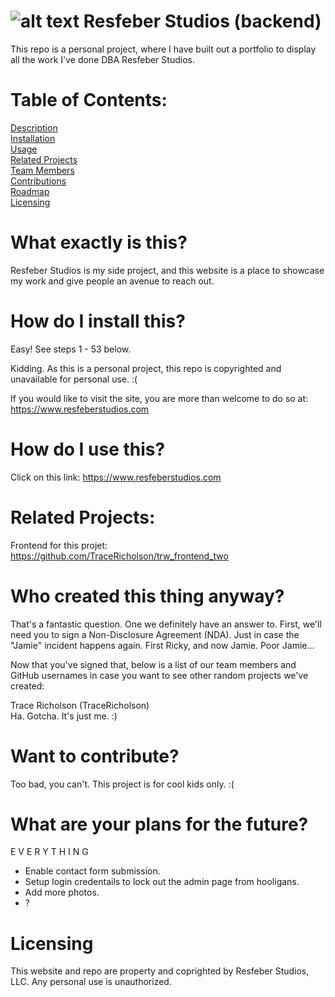 # ![alt text](https://www.dropbox.com/s/4bxhk5t2jmd4wkv/resfeberlogo2.png?raw=1) Resfeber Studios (backend)
This repo is a personal project, where I have built out a portfolio to display all the work I've done DBA Resfeber Studios.

# Table of Contents:
[Description](#what-exactly-is-this)<br/>
[Installation](#how-do-i-install-this)<br/>
[Usage](#how-do-i-use-this)<br/>
[Related Projects](#related-projects)<br/>
[Team Members](#who-created-this-thing-anyway)<br/>
[Contributions](#want-to-contribute)<br/>
[Roadmap](#what-are-our-plans-for-the-future)<br/>
[Licensing](#licensing)<br/>

# What exactly is this?
Resfeber Studios is my side project, and this website is a place to showcase my work and give people an avenue to reach out.

# How do I install this?
Easy!  See steps 1 - 53 below.

Kidding.  As this is a personal project, this repo is copyrighted and unavailable for personal use.  :(

If you would like to visit the site, you are more than welcome to do so at: https://www.resfeberstudios.com



# How do I use this?

Click on this link: https://www.resfeberstudios.com

# Related Projects:
Frontend for this projet: https://github.com/TraceRicholson/trw_frontend_two

# Who created this thing anyway?
That's a fantastic question.  One we definitely have an answer to.  First, we'll need you to sign a Non-Disclosure Agreement (NDA).  Just in case the "Jamie" incident happens again.  First Ricky, and now Jamie.  Poor Jamie...

Now that you've signed that, below is a list of our team members and GitHub usernames in case you want to see other random projects we've created:<br/>


Trace Richolson (TraceRicholson)<br/>
Ha.  Gotcha.  It's just me. :)


# Want to contribute?
Too bad, you can't.  This project is for cool kids only. :(

# What are your plans for the future?
E V E R Y T H I N G
- Enable contact form submission.
- Setup login credentails to lock out the admin page from hooligans.
- Add more photos.
- ?

# Licensing
This website and repo are property and coprighted by Resfeber Studios, LLC.  Any personal use is unauthorized.
